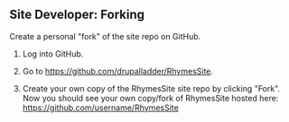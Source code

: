 Site Developer: Forking
-----------------------

Create a personal "fork" of the site repo on GitHub.

1. Log into GitHub.

1. Go to https://github.com/drupalladder/RhymesSite.

1. Create your own copy of the RhymesSite site repo by clicking "Fork". Now you
   should see your own copy/fork of RhymesSite hosted here:
   https://github.com/username/RhymesSite
